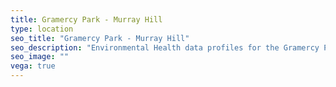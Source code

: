 ```yaml
---
title: Gramercy Park - Murray Hill
type: location
seo_title: "Gramercy Park - Murray Hill"
seo_description: "Environmental Health data profiles for the Gramercy Park - Murray Hill neighborhood of NYC."
seo_image: ""
vega: true
---
```

